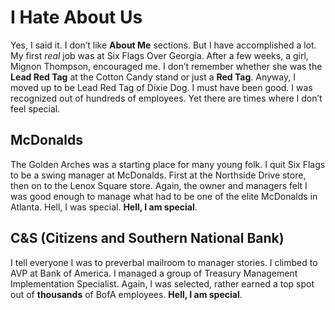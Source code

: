 # I Hate About Us

Yes, I said it.  I don’t like **About Me** sections.  But I have accomplished a lot.  My first *real* job was at Six Flags Over Georgia.  After a few weeks, a girl, Mignon Thompson, encouraged me.  I don’t remember whether she was the **Lead Red Tag** at the Cotton Candy stand or just a **Red Tag**.  Anyway, I moved up to be Lead Red Tag of Dixie Dog.  I must have been good.  I was recognized out of hundreds of employees.  Yet there are times where I don’t feel special.

## McDonalds

The Golden Arches was a starting place for many young folk.  I quit Six Flags to be a swing manager at McDonalds.  First at the Northside Drive store, then on to the Lenox Square store.  Again, the owner and managers felt I was good enough to manage what had to be one of the elite McDonalds in Atlanta.  Hell, I was special.  **Hell, I am special**.

## C&S (Citizens and Southern National Bank)

I tell everyone I was to preverbal mailroom to manager stories.  I climbed to AVP at Bank of America.  I managed a group of Treasury Management Implementation Specialist.  Again, I was selected, rather earned a top spot out of **thousands** of BofA employees.  **Hell, I am special**.

